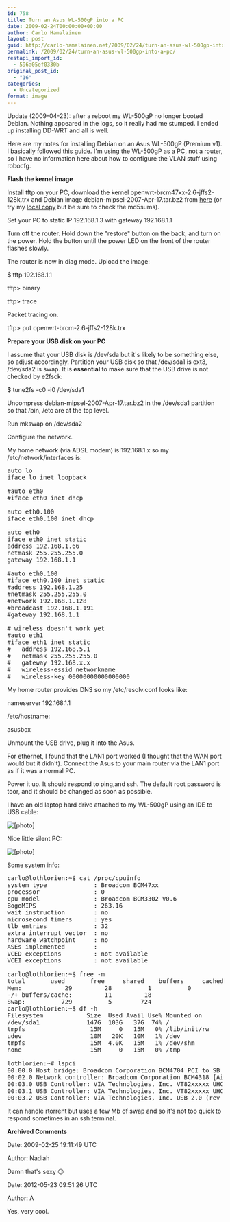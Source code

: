 ```yaml
---
id: 758
title: Turn an Asus WL-500gP into a PC
date: 2009-02-24T00:00:00+00:00
author: Carlo Hamalainen
layout: post
guid: http://carlo-hamalainen.net/2009/02/24/turn-an-asus-wl-500gp-into-a-pc/
permalink: /2009/02/24/turn-an-asus-wl-500gp-into-a-pc/
restapi_import_id:
  - 596a05ef0330b
original_post_id:
  - "16"
categories:
  - Uncategorized
format: image
---
```

Update (2009-04-23): after a reboot my WL-500gP no longer booted Debian. Nothing appeared in the logs, so it really had me stumped. I ended up installing DD-WRT and all is well.

Here are my notes for installing Debian on an Asus WL-500gP (Premium v1). I basically followed [this guide](http://wpkg.org/Running_Debian_on_ASUS_WL-500G_deluxe). I'm using the WL-500gP as a PC, not a router, so I have no information here about how to configure the VLAN stuff using robocfg.

**Flash the kernel image**

Install tftp on your PC, download the kernel openwrt-brcm47xx-2.6-jffs2-128k.trx and Debian image debian-mipsel-2007-Apr-17.tar.bz2 from [here](http://wpkg.org/Running_Debian_on_ASUS_WL-500G_deluxe:Downloads) (or try my [local copy](http://carlo-hamalainen.net/debian-asus-WL-500gP/) but be sure to check the md5sums).

Set your PC to static IP 192.168.1.3 with gateway 192.168.1.1

Turn off the router. Hold down the "restore" button on the back, and turn on the power. Hold the button until the power LED on the front of the router flashes slowly.

The router is now in diag mode. Upload the image:

$ tftp 192.168.1.1

tftp> binary

tftp> trace

Packet tracing on.

tftp> put openwrt-brcm-2.6-jffs2-128k.trx

**Prepare your USB disk on your PC**

I assume that your USB disk is /dev/sda but it's likely to be something else, so adjust accordingly. Partition your USB disk so that /dev/sda1 is ext3, /dev/sda2 is swap. It is **essential** to make sure that the USB drive is not checked by e2fsck:

$ tune2fs -c0 -i0 /dev/sda1

Uncompress debian-mipsel-2007-Apr-17.tar.bz2 in the /dev/sda1 partition so that /bin, /etc are at the top level.

Run mkswap on /dev/sda2

Configure the network.

My home network (via ADSL modem) is 192.168.1.x so my /etc/network/interfaces is:

<pre>auto lo
iface lo inet loopback

#auto eth0
#iface eth0 inet dhcp

auto eth0.100
iface eth0.100 inet dhcp

auto eth0
iface eth0 inet static
address 192.168.1.66
netmask 255.255.255.0
gateway 192.168.1.1

#auto eth0.100
#iface eth0.100 inet static
#address 192.168.1.25
#netmask 255.255.255.0
#network 192.168.1.128
#broadcast 192.168.1.191
#gateway 192.168.1.1

# wireless doesn't work yet
#auto eth1
#iface eth1 inet static
#   address 192.168.5.1
#   netmask 255.255.255.0
#   gateway 192.168.x.x
#   wireless-essid networkname
#   wireless-key 00000000000000000
</pre>

My home router provides DNS so my /etc/resolv.conf looks like:

nameserver 192.168.1.1

/etc/hostname:

asusbox

Unmount the USB drive, plug it into the Asus.

For ethernet, I found that the LAN1 port worked (I thought that the WAN port would but it didn't). Connect the Asus to your main router via the LAN1 port as if it was a normal PC.

Power it up. It should respond to ping,and ssh. The default root password is toor, and it should be changed as soon as possible.

I have an old laptop hard drive attached to my WL-500gP using an IDE to USB cable:

<img src="https://i1.wp.com/s3.amazonaws.com/carlo-hamalainen.net/oldblog/blogdata/medium/2009-02-21%2B%2B19-55-48.jpg?w=1100&#038;ssl=1" border="0" alt="[photo]" data-recalc-dims="1" /> </img>

Nice little silent PC:

<img src="https://i2.wp.com/s3.amazonaws.com/carlo-hamalainen.net/oldblog/blogdata/medium/2009-02-21%2B%2B19-56-26.jpg?w=1100&#038;ssl=1" border="0" alt="[photo]" data-recalc-dims="1" /> </img>

Some system info:

<pre>carlo@lothlorien:~$ cat /proc/cpuinfo
system type             : Broadcom BCM47xx
processor               : 0
cpu model               : Broadcom BCM3302 V0.6
BogoMIPS                : 263.16
wait instruction        : no
microsecond timers      : yes
tlb_entries             : 32
extra interrupt vector  : no
hardware watchpoint     : no
ASEs implemented        :
VCED exceptions         : not available
VCEI exceptions         : not available

carlo@lothlorien:~$ free -m
total       used       free     shared    buffers     cached
Mem:            29         28          1          0          0         16
-/+ buffers/cache:         11         18
Swap:          729          5        724
carlo@lothlorien:~$ df -h
Filesystem            Size  Used Avail Use% Mounted on
/dev/sda1             147G  103G   37G  74% /
tmpfs                  15M     0   15M   0% /lib/init/rw
udev                   10M   20K   10M   1% /dev
tmpfs                  15M  4.0K   15M   1% /dev/shm
none                   15M     0   15M   0% /tmp

lothlorien:~# lspci
00:00.0 Host bridge: Broadcom Corporation BCM4704 PCI to SB Bridge (rev 09)
00:02.0 Network controller: Broadcom Corporation BCM4318 [AirForce One 54g] 802.11g Wireless LAN Controller (rev 02)
00:03.0 USB Controller: VIA Technologies, Inc. VT82xxxxx UHCI USB 1.1 Controller (rev 62)
00:03.1 USB Controller: VIA Technologies, Inc. VT82xxxxx UHCI USB 1.1 Controller (rev 62)
00:03.2 USB Controller: VIA Technologies, Inc. USB 2.0 (rev 65)
</pre>

It can handle rtorrent but uses a few Mb of swap and so it's not too quick to respond sometimes in an ssh terminal.

**Archived Comments**

Date: 2009-02-25 19:11:49 UTC

Author: Nadiah

Damn that's sexy 😉

Date: 2012-05-23 09:51:26 UTC

Author: A

Yes, very cool.